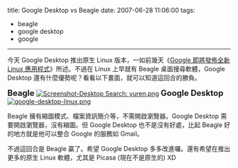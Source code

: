 title: Google Desktop vs Beagle
date: 2007-06-28 11:06:00
tags: 
- beagle
- google desktop
- google
---

今天 Google Desktop 推出原生 Linux 版本，一如前幾天《[Google 即將發佈全新 Linux 應用程式](http://yurinfore.blogspot.com/2007/06/google-linux.html)》所述。不過在 Linux 上早就有 Beagle 桌面搜尋軟體，Google Desktop 還有什麼優勢呢？看看以下畫面，就可以知道這回合的勝負。

<span style="font-weight: bold;font-size:130%;" >Beagle</span>
[![Screenshot-Desktop Search: yuren.png](http://farm2.static.flickr.com/1048/643656511_14331de579.jpg)](http://www.flickr.com/photos/yurenju/643656511/ "相片分享")
<span style="font-size:130%;">
<span style="font-weight: bold;">Google Desktop</span></span>
[![google-desktop-linux.png](http://farm2.static.flickr.com/1343/643657433_9246ff38cf.jpg)](http://www.flickr.com/photos/yurenju/643657433/ "相片分享")

Beagle 擁有縮圖模式、檔案資訊簡介等，不需開啟瀏覽器。Google Desktop 需要開啟瀏覽器，沒有縮圖。但 Google Desktop 也不是沒有好處，比起 Beagle 好的地方就是他可以整合 Google 的服務如 Gmail。

不過這回合是 Beagle 贏了。希望 Google Desktop 多多改進囉。還有希望在推出更多的原生 Linux 軟體，尤其是 Picasa (現在不是原生的) XD